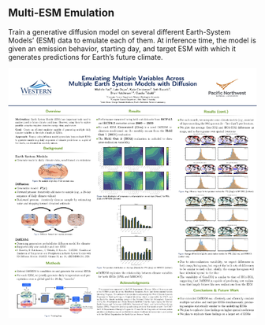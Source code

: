 ## Multi-ESM Emulation
Train a generative diffusion model on several different Earth-System Models’ (ESM) data to emulate each of them. At inference time, the model is given an emission behavior, starting day, and target ESM with which it generates predictions for Earth’s future climate.

[![Multi-ESM Poster Preview](poster_preview.png)](multi_esm_agu_poster.pdf)
